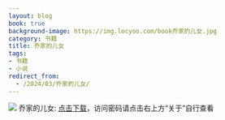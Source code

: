 ```yaml
---
layout: blog
book: true
background-image: https://img.locyoo.com/book乔家的儿女.jpg
category: 书籍
title: 乔家的儿女
tags:
- 书籍
- 小说
redirect_from:
  - /2024/03/乔家的儿女/
---
```

![](https://img.locyoo.com/book乔家的儿女.jpg)
乔家的儿女: <a name = "ref1" href="https://url18.ctfile.com/f/50983618-1377644743-a6b995?p=3619">点击下载</a>，访问密码请点击右上方“关于”自行查看